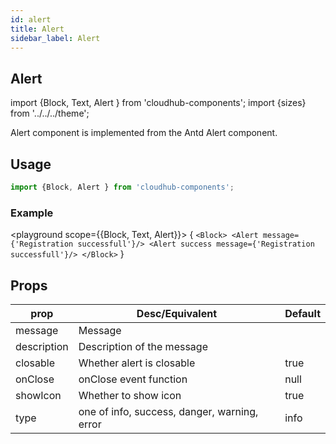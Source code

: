 ```yaml
---
id: alert
title: Alert
sidebar_label: Alert
---
```


## Alert

import {Block, Text, Alert } from 'cloudhub-components';
import {sizes} from '../../../theme';


Alert component is implemented from the Antd Alert component.

## Usage

```js
import {Block, Alert } from 'cloudhub-components';
```
### Example

<playground scope={{Block, Text, Alert}}>
{
`<Block>
    <Alert message={'Registration successfull'}/>
    <Alert success message={'Registration successfull'}/>
</Block>`
}
</playground>



## Props

<Block>
    <table>
        <thead>
            <tr><th>prop</th><th>Desc/Equivalent</th><th>Default</th></tr>
        </thead>
        <tbody>
            <tr><td>message</td><td>Message</td><td></td></tr>
            <tr><td>description</td><td>Description of the message</td><td></td></tr>
            <tr><td>closable</td><td>Whether alert is closable</td><td>true</td></tr>
            <tr><td>onClose</td><td>onClose event function</td><td>null</td></tr>
            <tr><td>showIcon</td><td>Whether to show icon</td><td>true</td></tr>
            <tr><td>type</td><td>one of info, success, danger, warning, error  </td><td>info</td></tr>
        </tbody>
    </table>
</Block>